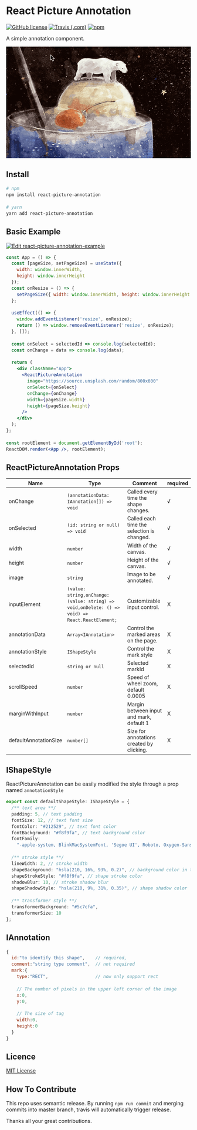 # React Picture Annotation

[![GitHub license](https://img.shields.io/badge/license-MIT-blue.svg)](https://github.com/kunduin/react-picture-annotation/blob/master/LICENSE) [![Travis (.com)](https://img.shields.io/travis/com/kunduin/react-picture-annotation.svg)](https://travis-ci.com/Kunduin/react-picture-annotation) [![npm](https://img.shields.io/npm/v/react-picture-annotation.svg)](https://www.npmjs.com/package/react-picture-annotation)

A simple annotation component.

![rect](./doc/rect.gif)

## Install

```Bash
# npm
npm install react-picture-annotation

# yarn
yarn add react-picture-annotation
```

## Basic Example

[![Edit react-picture-annotation-example](https://codesandbox.io/static/img/play-codesandbox.svg)](https://codesandbox.io/s/react-picture-annotation-example-cw49e?fontsize=14)

```jsx
const App = () => {
  const [pageSize, setPageSize] = useState({
    width: window.innerWidth,
    height: window.innerHeight
  });
  const onResize = () => {
    setPageSize({ width: window.innerWidth, height: window.innerHeight });
  };

  useEffect(() => {
    window.addEventListener('resize', onResize);
    return () => window.removeEventListener('resize', onResize);
  }, []);

  const onSelect = selectedId => console.log(selectedId);
  const onChange = data => console.log(data);

  return (
    <div className="App">
      <ReactPictureAnnotation
        image="https://source.unsplash.com/random/800x600"
        onSelect={onSelect}
        onChange={onChange}
        width={pageSize.width}
        height={pageSize.height}
      />
    </div>
  );
};

const rootElement = document.getElementById('root');
ReactDOM.render(<App />, rootElement);
```

## ReactPictureAnnotation Props

| Name                  | Type                                                                                            | Comment                                    | required |
| --------------------- | ----------------------------------------------------------------------------------------------- | ------------------------------------------ | -------- |
| onChange              | `(annotationData: IAnnotation[]) => void`                                                       | Called every time the shape changes.       | √        |
| onSelected            | `(id: string or null) => void`                                                                  | Called each time the selection is changed. | √        |
| width                 | `number`                                                                                        | Width of the canvas.                       | √        |
| height                | `number`                                                                                        | Height of the canvas.                      | √        |
| image                 | `string`                                                                                        | Image to be annotated.                     | √        |
| inputElement          | `(value: string,onChange: (value: string) => void,onDelete: () => void) => React.ReactElement;` | Customizable input control.                | X        |
| annotationData        | `Array<IAnnotation>`                                                                            | Control the marked areas on the page.      | X        |
| annotationStyle       | `IShapeStyle`                                                                                   | Control the mark style                     | X        |
| selectedId            | `string or null`                                                                                | Selected markId                            | X        |
| scrollSpeed           | `number`                                                                                        | Speed of wheel zoom, default 0.0005        | X        |
| marginWithInput       | `number`                                                                                        | Margin between input and mark, default 1   | X        |
| defaultAnnotationSize | `number[]`                                                                                      | Size for annotations created by clicking.  | X        |

## IShapeStyle

ReactPictureAnnotation can be easily modified the style through a prop named `annotationStyle`                                                                                      

```typescript
export const defaultShapeStyle: IShapeStyle = {
  /** text area **/
  padding: 5, // text padding
  fontSize: 12, // text font size
  fontColor: "#212529", // text font color
  fontBackground: "#f8f9fa", // text background color
  fontFamily:
    "-apple-system, BlinkMacSystemFont, 'Segoe UI', Roboto, Oxygen-Sans, Ubuntu, Cantarell, 'Helvetica Neue', Helvetica, Arial, sans-serif",
  
  /** stroke style **/
  lineWidth: 2, // stroke width
  shapeBackground: "hsla(210, 16%, 93%, 0.2)", // background color in the middle of the marker
  shapeStrokeStyle: "#f8f9fa", // shape stroke color
  shadowBlur: 10, // stroke shadow blur
  shapeShadowStyle: "hsla(210, 9%, 31%, 0.35)", // shape shadow color
  
  /** transformer style **/
  transformerBackground: "#5c7cfa",
  transformerSize: 10
};
```

## IAnnotation

```js
{
  id:"to identify this shape",    // required,
  comment:"string type comment",  // not required
  mark:{
    type:"RECT",                  // now only support rect

    // The number of pixels in the upper left corner of the image
    x:0,
    y:0,

    // The size of tag
    width:0,
    height:0
  }
}
```

## Licence

[MIT License](https://github.com/kunduin/react-picture-annotation/blob/master/LICENSE)

## How To Contribute

This repo uses semantic release. By running `npm run commit` and merging commits into master branch, travis will automatically trigger release.

Thanks all your great contributions.